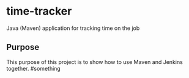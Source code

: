 # time-tracker
Java (Maven) application for tracking time on the job

## Purpose

This purpose of this project is to show how to use Maven and Jenkins together.
#something
